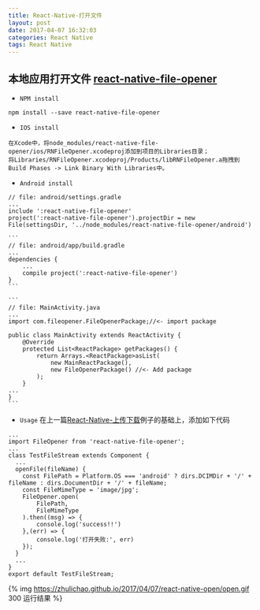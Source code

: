 ```yaml
---
title: React-Native-打开文件
layout: post
date: 2017-04-07 16:32:03
categories: React Native
tags: React Native
---
```


## 本地应用打开文件  [react-native-file-opener](https://github.com/huangzuizui/react-native-file-opener)

* `NPM install`
```
npm install --save react-native-file-opener
```
* `IOS install`
```
在Xcode中，将node_modules/react-native-file-opener/ios/RNFileOpener.xcodeproj添加到项目的Libraries目录；
将Libraries/RNFileOpener.xcodeproj/Products/libRNFileOpener.a拖拽到Build Phases -> Link Binary With Libraries中。
```
* `Android install`
```
// file: android/settings.gradle
...
include ':react-native-file-opener'
project(':react-native-file-opener').projectDir = new File(settingsDir, '../node_modules/react-native-file-opener/android')
```

    ```
    // file: android/app/build.gradle
    ...
    dependencies {
        ...
        compile project(':react-native-file-opener')
    }
    ```

    ```
    // file: MainActivity.java
    ...
    import com.fileopener.FileOpenerPackage;//<- import package

    public class MainActivity extends ReactActivity {
        @Override
        protected List<ReactPackage> getPackages() {
            return Arrays.<ReactPackage>asList(
                new MainReactPackage(),
                new FileOpenerPackage() //<- Add package
            );
        }
    ...
    }
    ```
* `Usage`
在上一篇[React-Native-上传下载](https://zhulichao.github.io/2017/04/03/react-native-upload/)例子的基础上，添加如下代码
```
...
import FileOpener from 'react-native-file-opener';
...
class TestFileStream extends Component {
  ...
  openFile(fileName) {
    const FilePath = Platform.OS === 'android' ? dirs.DCIMDir + '/' + fileName : dirs.DocumentDir + '/' + fileName;
    const FileMimeType = 'image/jpg';
    FileOpener.open(
        FilePath,
        FileMimeType
    ).then((msg) => {
        console.log('success!!')
    },(err) => {
        console.log('打开失败:', err)
    });
  }
  ...
}
export default TestFileStream;
```
{% img https://zhulichao.github.io/2017/04/07/react-native-open/open.gif 300 运行结果 %}
